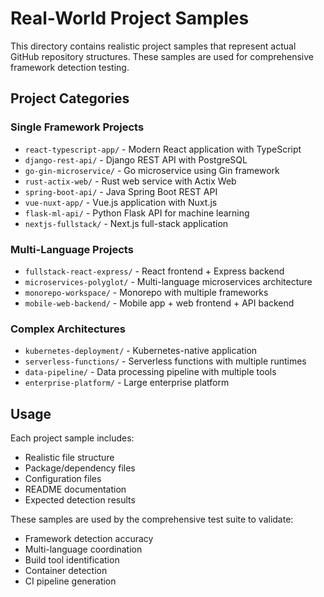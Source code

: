 # Real-World Project Samples

This directory contains realistic project samples that represent actual GitHub repository structures. These samples are used for comprehensive framework detection testing.

## Project Categories

### Single Framework Projects
- `react-typescript-app/` - Modern React application with TypeScript
- `django-rest-api/` - Django REST API with PostgreSQL
- `go-gin-microservice/` - Go microservice using Gin framework
- `rust-actix-web/` - Rust web service with Actix Web
- `spring-boot-api/` - Java Spring Boot REST API
- `vue-nuxt-app/` - Vue.js application with Nuxt.js
- `flask-ml-api/` - Python Flask API for machine learning
- `nextjs-fullstack/` - Next.js full-stack application

### Multi-Language Projects
- `fullstack-react-express/` - React frontend + Express backend
- `microservices-polyglot/` - Multi-language microservices architecture
- `monorepo-workspace/` - Monorepo with multiple frameworks
- `mobile-web-backend/` - Mobile app + web frontend + API backend

### Complex Architectures
- `kubernetes-deployment/` - Kubernetes-native application
- `serverless-functions/` - Serverless functions with multiple runtimes
- `data-pipeline/` - Data processing pipeline with multiple tools
- `enterprise-platform/` - Large enterprise platform

## Usage

Each project sample includes:
- Realistic file structure
- Package/dependency files
- Configuration files
- README documentation
- Expected detection results

These samples are used by the comprehensive test suite to validate:
- Framework detection accuracy
- Multi-language coordination
- Build tool identification
- Container detection
- CI pipeline generation